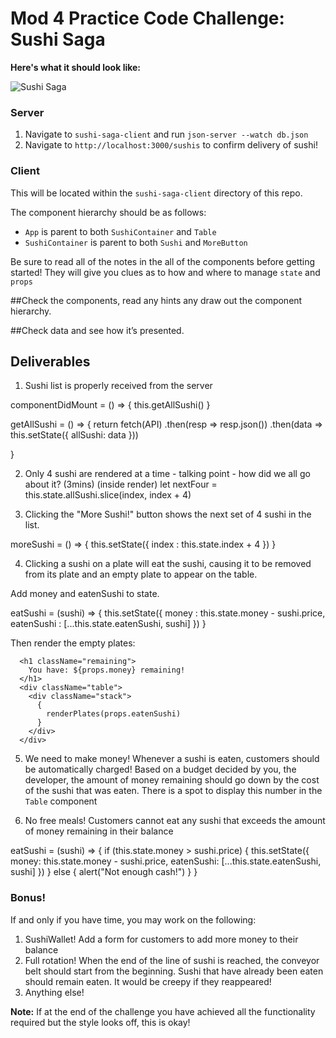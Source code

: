 # Mod 4 Practice Code Challenge: Sushi Saga
**Here's what it should look like:**

![Sushi Saga](https://raw.githubusercontent.com/learn-co-curriculum/React-Practice-Code-Challenge/master/sushi-saga-demo.gif)

### Server
1. Navigate to `sushi-saga-client` and run `json-server --watch db.json`
2. Navigate to `http://localhost:3000/sushis` to confirm delivery of sushi!


### Client
This will be located within the `sushi-saga-client` directory of this repo. 

The component hierarchy should be as follows:
- `App` is parent to both `SushiContainer` and `Table`
- `SushiContainer` is parent to both `Sushi` and `MoreButton`

Be sure to read all of the notes in the all of the components before getting started! They will give you clues as to how and where to manage `state` and `props`

##Check the components, read any hints any draw out the component hierarchy.

##Check data and see how it’s presented.

## Deliverables
1. Sushi list is properly received from the server


 componentDidMount = () => {
    this.getAllSushi()
  }

  getAllSushi = () => {
    return fetch(API)
      .then(resp => resp.json())
      .then(data => this.setState({
        allSushi: data
      }))
    
  }


2. Only 4 sushi are rendered at a time - talking point - how did we all go about it?  (3mins)
(inside render)
    let nextFour = this.state.allSushi.slice(index, index + 4)


3. Clicking the "More Sushi!" button shows the next set of 4 sushi in the list.

 moreSushi = () => {
    this.setState({
      index : this.state.index + 4
    })
  }



4. Clicking a sushi on a plate will eat the sushi, causing it to be removed from its plate and an empty plate to appear on the table.

Add money and eatenSushi to state.

  eatSushi = (sushi) => {
    this.setState({
      money : this.state.money - sushi.price,
      eatenSushi : [...this.state.eatenSushi, sushi]
    })
  }

  Then render the empty plates:

      <h1 className="remaining">
        You have: ${props.money} remaining!
      </h1>
      <div className="table">
        <div className="stack">
          {
            renderPlates(props.eatenSushi)
          }
        </div>
      </div>


5. We need to make money! Whenever a sushi is eaten, customers should be automatically charged! Based on a budget decided by you, the developer, the amount of money remaining should go down by the cost of the sushi that was eaten. There is a spot to display this number in the `Table` component

6. No free meals! Customers cannot eat any sushi that exceeds the amount of money remaining in their balance

  eatSushi = (sushi) => {
    if (this.state.money > sushi.price) {
      this.setState({
        money: this.state.money - sushi.price,
        eatenSushi: [...this.state.eatenSushi, sushi]
      })
    }
    else { alert("Not enough cash!") }
  }

### Bonus!

If and only if you have time, you may work on the following:

1. SushiWallet! Add a form for customers to add more money to their balance
2. Full rotation! When the end of the line of sushi is reached, the conveyor belt should start from the beginning. Sushi that have already been eaten should remain eaten. It would be creepy if they reappeared!
3. Anything else!

**Note:** If at the end of the challenge you have achieved all the functionality required but the style looks off, this is okay!
